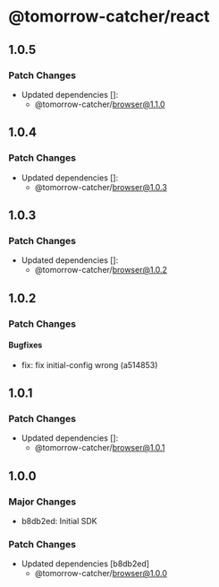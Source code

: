 # @tomorrow-catcher/react

## 1.0.5

### Patch Changes

- Updated dependencies []:
  - @tomorrow-catcher/browser@1.1.0

## 1.0.4

### Patch Changes

- Updated dependencies []:
  - @tomorrow-catcher/browser@1.0.3

## 1.0.3

### Patch Changes

- Updated dependencies []:
  - @tomorrow-catcher/browser@1.0.2

## 1.0.2

### Patch Changes

#### Bugfixes

- fix: fix initial-config wrong (a514853)

## 1.0.1

### Patch Changes

- Updated dependencies []:
  - @tomorrow-catcher/browser@1.0.1

## 1.0.0

### Major Changes

- b8db2ed: Initial SDK

### Patch Changes

- Updated dependencies [b8db2ed]
  - @tomorrow-catcher/browser@1.0.0
